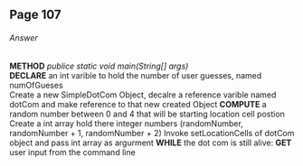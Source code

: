 ## Page 107
###### Answer

**METHOD** *publice static void main(String[] args)*  </br>
  **DECLARE**  an int varible to hold the number of user guesses, named numOfGueses </br>
  Create a new SimpleDotCom Object, decalre a reference varible named dotCom and make reference to that new created Object
  **COMPUTE** a random number between 0 and 4 that will be starting location cell postion
  Create a int array hold there integer numbers (randomNumber, randomNumber + 1, randomNumber + 2)
  Invoke setLocationCells of dotCom object and pass int array as argurment
  **WHILE** the dot com is still alive:
    **GET** user input from the command line 

